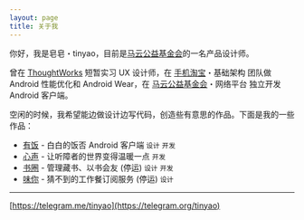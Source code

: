```yaml
---
layout: page
title: 关于我
---
```


你好，我是皂皂・tinyao，目前是[马云公益基金会](https://mayun.xin)的一名产品设计师。

曾在 [ThoughtWorks](https://www.thoughtworks.com/) 短暂实习 UX 设计师，在 [手机淘宝](https://www.wandoujia.com/apps/com.taobao.taobao)・基础架构 团队做 Android 性能优化和 Android Wear，在 [马云公益基金会](https://mayun.xin)・网络平台 独立开发 Android 客户端。

空闲的时候，我希望能边做设计边写代码，创造些有意思的作品。下面是我的一些作品：

* [有饭](https://fan.zico.im) - 白白的饭否 Android 客户端 <code class="about-tag">设计</code> <code class="about-tag">开发</code>
* [心声](http://xinsheng.im/) - 让听障者的世界变得温暖一点 <code class="about-tag">开发</code>
* [书圈](http://tinyao.lofter.com/post/7da98_daf50c) - 管理藏书、以书会友 (停运) <code class="about-tag">设计</code> <code class="about-tag">开发</code>
* [味你](http://tinyao.lofter.com/post/7da98_9825eba) - 猜不到的工作餐订阅服务 (停运) <code class="about-tag">设计</code>

<hr>

<div class="social">
  <a href="https://github.com/tinyao">
    <span>
      <i class="fa fa-github"></i>
    </span>
  </a>
  <a href="https://dribbble.com/tinyao">
    <span>
      <i class="fa fa-dribbble"></i>
    </span>
  </a>
  <a href="https://instagram.com/tinyao">
    <span class="icon">
      <i class="fa fa-instagram"></i>
    </span>
  </a>
  <a href="http://weibo.com/yaochz">
    <span class="icon">
      <i class="fa fa-weibo"></i>
    </span>
  </a>
  <a href="https://twitter.com/tinyao_cz">
    <span>
      <i class="fa fa-twitter"></i>
    </span>
  </a>
</div>

[https://telegram.me/tinyao](https://telegram.org/tinyao)